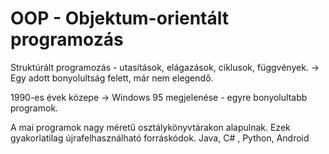# OOP - Objektum-orientált programozás

Struktúrált programozás - utasítások, elágazások, ciklusok, függvények. -> Egy adott bonyolultság felett, már nem elegendő.

1990-es évek közepe -> Windows 95 megjelenése - egyre bonyolultabb programok.

A mai programok nagy méretű osztálykönyvtárakon alapulnak. Ezek gyakorlatilag újrafelhasználható forráskódok. 
Java, C# , Python, Android



